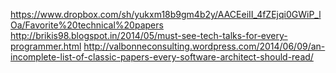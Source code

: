 https://www.dropbox.com/sh/yukxm18b9gm4b2y/AACEeiII_4fZEjqi0GWiP_lOa/Favorite%20technical%20papers
http://brikis98.blogspot.in/2014/05/must-see-tech-talks-for-every-programmer.html
http://valbonneconsulting.wordpress.com/2014/06/09/an-incomplete-list-of-classic-papers-every-software-architect-should-read/
